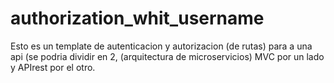 # authorization_whit_username

Esto es un template de autenticacion y autorizacion (de rutas) para a una api (se podria dividir en 2, (arquitectura de microservicios) MVC por un lado y APIrest por el otro.
